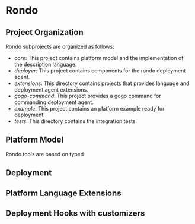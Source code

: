 # Rondo

## Project Organization

Rondo subprojects are organized as follows:
- *core*: This project contains platform model and the implementation of the description language.
- *deployer*: This project contains components for the rondo deployment agent. 
- *extensions*: This directory contains projects that provides language and deployment agent extensions.
- *gogo-command*: This project provides a gogo command for commanding deployment agent.
- *example*: This project contains an platform example ready for deployment.
- *tests*: This directory contains the integration tests.
 
## Platform Model

Rondo tools are based on typed 

## Deployment

## Platform Language Extensions

## Deployment Hooks with customizers
